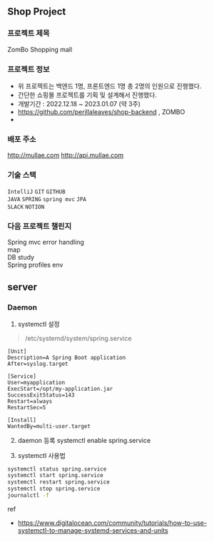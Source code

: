 ## Shop Project
### 프로젝트 제목
ZomBo Shopping mall

### 프로젝트 정보
+ 위 프로젝트는 백엔드 1명, 프론트엔드 1명 총 2명의 인원으로 진행했다.
+ 간단한 쇼핑몰 프로젝트를 기획 및 설계해서 진행했다.
+ 개발기간 : 2022.12.18 ~ 2023.01.07 (약 3주)
+ https://github.com/perillaleaves/shop-backend , ZOMBO
+ 
### 배포 주소
http://mullae.com
http://api.mullae.com

### 기술 스택
`IntelliJ` `GIT` `GITHUB`  
`JAVA` `SPRING` `spring mvc` `JPA`  
`SLACK` `NOTION`

### 다음 프로젝트 챌린지
Spring mvc error handling  
map  
DB study  
Spring profiles env

## server
### Daemon
1. systemctl 설정
> /etc/systemd/system/spring.service
```
[Unit]
Description=A Spring Boot application
After=syslog.target

[Service]
User=myapplication
ExecStart=/opt/my-application.jar
SuccessExitStatus=143
Restart=always
RestartSec=5

[Install]
WantedBy=multi-user.target
```
2. daemon 등록
systemctl enable spring.service

3. systemctl 사용법
```bash
systemctl status spring.service
systemctl start spring.service
systemctl restart spring.service
systemctl stop spring.service
journalctl -f
```

ref
  - https://www.digitalocean.com/community/tutorials/how-to-use-systemctl-to-manage-systemd-services-and-units
